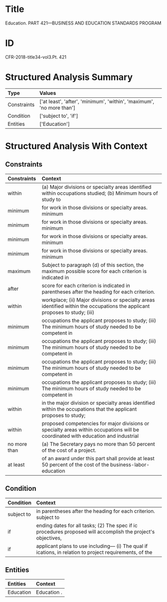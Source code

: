 # Title

 Education. PART 421—BUSINESS AND EDUCATION STANDARDS PROGRAM


# ID

 CFR-2018-title34-vol3.Pt. 421


# Structured Analysis Summary

| Type        | Values                                                                |
|:------------|:----------------------------------------------------------------------|
| Constraints | ['at least', 'after', 'minimum', 'within', 'maximum', 'no more than'] |
| Condition   | ['subject to', 'if']                                                  |
| Entities    | ['Education']                                                         |


# Structured Analysis With Context

 


## Constraints

| Constraints   | Context                                                                                                                           |
|:--------------|:----------------------------------------------------------------------------------------------------------------------------------|
| within        | (a) Major divisions or specialty areas identified  within occupations studied; (b) Minimum hours of study to                      |
| minimum       | for work in those divisions or specialty areas. minimum                                                                           |
| minimum       | for work in those divisions or specialty areas. minimum                                                                           |
| minimum       | for work in those divisions or specialty areas. minimum                                                                           |
| minimum       | for work in those divisions or specialty areas. minimum                                                                           |
| maximum       | Subject to paragraph (d) of this section, the maximum possible score for each criterion is indicated in                           |
| after         | score for each criterion is indicated in parentheses after  the heading for each criterion.                                       |
| within        | workplace; (ii) Major divisions or specialty areas identified within the occupations the applicant proposes to study; (iii)       |
| minimum       | occupations the applicant proposes to study; (iii) The minimum hours of study needed to be competent in                           |
| minimum       | occupations the applicant proposes to study; (iii) The minimum hours of study needed to be competent in                           |
| minimum       | occupations the applicant proposes to study; (iii) The minimum hours of study needed to be competent in                           |
| minimum       | occupations the applicant proposes to study; (iii) The minimum hours of study needed to be competent in                           |
| within        | in the major division or specialty areas identified within the occupations that the applicant proposes to study;                  |
| within        | proposed competencies for major divisions or specialty areas within occupations will be coordinated with education and industrial |
| no more than  | (a) The Secretary pays  no more than  50 percent of the cost of a project.                                                        |
| at least      | of an award under this part shall provide at least 50 percent of the cost of the business-labor-education                         |


## Condition

| Condition   | Context                                                                                                       |
|:------------|:--------------------------------------------------------------------------------------------------------------|
| subject to  | in parentheses after the heading for each criterion. subject to                                               |
| if          | ending dates for all tasks; (2) The spec if ic procedures proposed will accomplish the project's objectives,  |
| if          | applicant plans to use including&#8212; (i) The qual if ications, in relation to project requirements, of the |


## Entities

| Entities   | Context     |
|:-----------|:------------|
| Education  | Education . |


